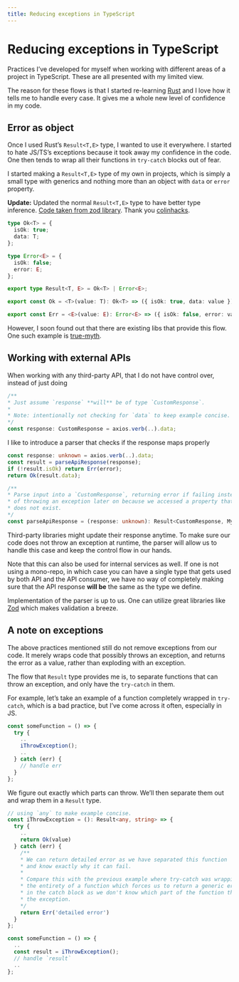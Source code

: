 ```yaml
---
title: Reducing exceptions in TypeScript
---
```


# Reducing exceptions in TypeScript

Practices I’ve developed for myself when working with different areas of a project in TypeScript. These are all presented with my limited view.

The reason for these flows is that I started re-learning [Rust](https://www.rust-lang.org/) and I love how it tells me to handle every case. It gives me a whole new level of confidence in my code.

## Error as object

Once I used Rust’s `Result<T,E>` type, I wanted to use it everywhere. I started to hate JS/TS’s exceptions because it took away my confidence in the code. One then tends to wrap all their functions in `try-catch` blocks out of fear.

I started making a `Result<T,E>` type of my own in projects, which is simply a small type with generics and nothing more than an object with `data` or `error` property.

**Update:** Updated the normal `Result<T,E>` type to have better type inference. [Code taken from zod library](https://github.com/colinhacks/zod/blob/6252c757f8978da733485d120f77314bc1724ead/deno/lib/types.ts#L133). Thank you [colinhacks](https://colinhacks.com/).

```typescript
type Ok<T> = {
  isOk: true;
  data: T;
};

type Error<E> = {
  isOk: false;
  error: E;
};

export type Result<T, E> = Ok<T> | Error<E>;

export const Ok = <T>(value: T): Ok<T> => ({ isOk: true, data: value });

export const Err = <E>(value: E): Error<E> => ({ isOk: false, error: value });
```

However, I soon found out that there are existing libs that provide this flow. One such example is [true-myth](https://github.com/true-myth/true-myth).

## Working with external APIs

When working with any third-party API, that I do not have control over, instead of just doing

```typescript
/**
* Just assume `response` **will** be of type `CustomResponse`.
*
* Note: intentionally not checking for `data` to keep example concise.
*/
const response: CustomResponse = axios.verb(..).data;
```

I like to introduce a parser that checks if the response maps properly

```typescript
const response: unknown = axios.verb(..).data;
const result = parseApiResponse(response);
if (!result.isOk) return Err(error);
return Ok(result.data);

/**
* Parse input into a `CustomResponse`, returning error if failing instead
* of throwing an exception later on because we accessed a property that
* does not exist.
*/
const parseApiResponse = (response: unknown): Result<CustomResponse, MyError> => {..}
```

Third-party libraries might update their response anytime. To make sure our code does not throw an exception at runtime, the parser will allow us to handle this case and keep the control flow in our hands.

Note that this can also be used for internal services as well. If one is not using a mono-repo, in which case you can have a single type that gets used by both API and the API consumer, we have no way of completely making sure that the API response **will be** the same as the type we define.

Implementation of the parser is up to us. One can utilize great libraries like [Zod](https://github.com/colinhacks/zod) which makes validation a breeze.

## A note on exceptions

The above practices mentioned still do not remove exceptions from our code. It merely wraps code that possibly throws an exception, and returns the error as a value, rather than exploding with an exception.

The flow that `Result` type provides me is, to separate functions that can throw an exception, and only have the `try-catch` in them.

For example, let’s take an example of a function completely wrapped in `try-catch`, which is a bad practice, but I’ve come across it often, especially in JS.

```typescript
const someFunction = () => {
  try {
    ..
    iThrowException();
    ..
  } catch (err) {
    // handle err
  }
};
```

We figure out exactly which parts can throw. We’ll then separate them out and wrap them in a `Result` type.

```typescript
// using `any` to make example concise.
const iThrowException = (): Result<any, string> => {
  try {
    ..
    return Ok(value)
  } catch (err) {
    /**
    * We can return detailed error as we have separated this function
    * and know exactly why it can fail.
    *
    * Compare this with the previous example where try-catch was wrapping
    * the entirety of a function which forces us to return a generic error
    * in the catch block as we don't know which part of the function threw
    * the exception.
    */
    return Err('detailed error')
  }
};

const someFunction = () => {
  ..
  const result = iThrowException();
  // handle `result`
  ..
};
```